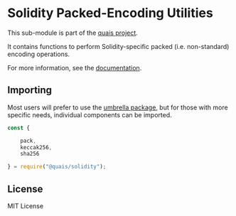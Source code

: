 Solidity Packed-Encoding Utilities
==================================

This sub-module is part of the [quais project](https://github.com/quais-io/quais.js).

It contains functions to perform Solidity-specific packed (i.e. non-standard)
encoding operations.

For more information, see the [documentation](https://docs.ethers.io/v5/api/utils/hashing/#utils--solidity-hashing).

Importing
---------

Most users will prefer to use the [umbrella package](https://www.npmjs.com/package/quais),
but for those with more specific needs, individual components can be imported.

```javascript
const {

    pack,
    keccak256,
    sha256

} = require("@quais/solidity");
```


License
-------

MIT License
